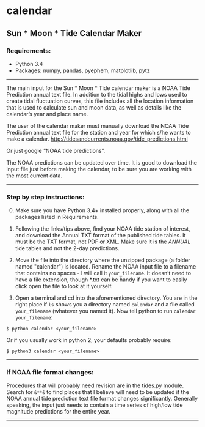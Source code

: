 # calendar
## Sun * Moon * Tide Calendar Maker

### Requirements:
- Python 3.4
- Packages: numpy, pandas, pyephem, matplotlib, pytz
 
----------------------

The main input for the Sun * Moon * Tide calendar maker is a NOAA Tide Prediction annual text file. In addition to the tidal highs and lows used to create tidal fluctuation curves, this file includes all the location information that is used to calculate sun and moon data, as well as details like the calendar’s year and place name.

The user of the calendar maker must manually download the NOAA Tide Prediction annual text file for the station and year for which s/he wants to make a calendar. 
http://tidesandcurrents.noaa.gov/tide_predictions.html

Or just google “NOAA tide predictions”.

The NOAA predictions can be updated over time. It is good to download the input file just before making the calendar, to be sure you are working with the most current data.

-------------

### Step by step instructions:

0. Make sure you have Python 3.4+ installed properly, along with all the packages listed in Requirements.

1. Following the links/tips above, find your NOAA tide station of interest, and download the Annual TXT format of the published tide tables. It must be the TXT format, not PDF or XML. Make sure it is the *ANNUAL* tide tables and not the 2-day predictions.

2. Move the file into the directory where the unzipped package (a folder named "calendar") is located. Rename the NOAA input file to a filename that contains no spaces - I will call it `your_filename`. It doesn’t need to have a file extension, though \*.txt can be handy if you want to easily click open the file to look at it yourself.

3. Open a terminal and cd into the aforementioned directory. You are in the right place if `ls` shows you a directory named `calendar` and a file called `your_filename` (whatever you named it). Now tell python to run `calendar your_filename`:

`$ python calendar <your_filename>`

Or if you usually work in python 2, your defaults probably require:

`$ python3 calendar <your_filename>`

--------
### If NOAA file format changes:

Procedures that will probably need revision are in the tides.py module. Search for `&**&` to find places that I believe will need to be updated if the NOAA annual tide prediction text file format changes significantly. Generally speaking, the input just needs to contain a time series of high/low tide magnitude predictions for the entire year.

---------
